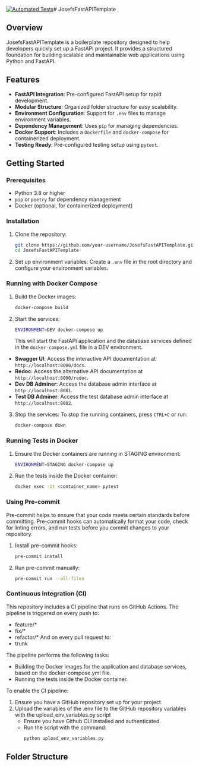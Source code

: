 [![Automated Tests](https://github.com/JosefLeinweber/JosefsFastAPITemplate/actions/workflows/automated_tests.yml/badge.svg?branch=trunk)](https://github.com/JosefLeinweber/JosefsFastAPITemplate/actions/workflows/automated_tests.yml)# JosefsFastAPITemplate

## Overview

JosefsFastAPITemplate is a boilerplate repository designed to help developers quickly set up a FastAPI project. It provides a structured foundation for building scalable and maintainable web applications using Python and FastAPI.

## Features

- **FastAPI Integration**: Pre-configured FastAPI setup for rapid development.
- **Modular Structure**: Organized folder structure for easy scalability.
- **Environment Configuration**: Support for `.env` files to manage environment variables.
- **Dependency Management**: Uses `pip` for managing dependencies.
- **Docker Support**: Includes a `Dockerfile` and `docker-compose` for containerized deployment.
- **Testing Ready**: Pre-configured testing setup using `pytest`.

## Getting Started

### Prerequisites

- Python 3.8 or higher
- `pip` or `poetry` for dependency management
- Docker (optional, for containerized deployment)

### Installation

1. Clone the repository:
    ```bash
    git clone https://github.com/your-username/JosefsFastAPITemplate.git
    cd JosefsFastAPITemplate
    ```

2. Set up environment variables:
    Create a `.env` file in the root directory and configure your environment variables.


### Running with Docker Compose

1. Build the Docker images:
    ```bash
    docker-compose build
    ```

2. Start the services:
    ```bash
    ENVIRONMENT=DEV docker-compose up
    ```

    This will start the FastAPI application and the database services defined in the `docker-compose.yml` file in a DEV environment.

- **Swagger UI**: Access the interactive API documentation at       `http://localhost:8000/docs`.
- **Redoc**: Access the alternative API documentation at            `http://localhost:8000/redoc`.
- **Dev DB Adminer**: Access the database admin interface at        `http://localhost:8081`.
- **Test DB Adminer**: Access the test database admin interface at  `http://localhost:8082`.

3. Stop the services:
    To stop the running containers, press `CTRL+C` or run:
    ```bash
    docker-compose down
    ```

### Running Tests in Docker

1. Ensure the Docker containers are running in STAGING environment:
    ```bash
    ENVIRONMENT=STAGING docker-compose up
    ```

2. Run the tests inside the Docker container:
    ```bash
    docker exec -it <container_name> pytest
    ```

### Using Pre-commit

Pre-commit helps to ensure that your code meets certain standards before committing.
Pre-commit hooks can automatically format your code, check for linting errors, and run tests before you commit changes to your repository.

1. Install pre-commit hooks:
    ```bash
    pre-commit install
    ```
2. Run pre-commit manually:
    ```bash
    pre-commit run --all-files
    ```

### Continuous Integration (CI)

This repository includes a CI pipeline that runs on GitHub Actions. The pipeline is triggered on every push to:
- feature/*
- fix/*
- refactor/*
And on every pull request to:
- trunk

The pipeline performs the following tasks:
- Building the Docker images for the application and database services, based on the docker-compose.yml file.
- Running the tests inside the Docker container.

To enable the CI pipeline:
1. Ensure you have a GitHub repository set up for your project.
2. Upload the variables of the .env file to the GitHub repository variables with the upload_env_variables.py script
    - Ensure you have Github CLI installed and authenticated.
    - Run the script with the command:
        ```bash
        python upload_env_variables.py
        ```

## Folder Structure
